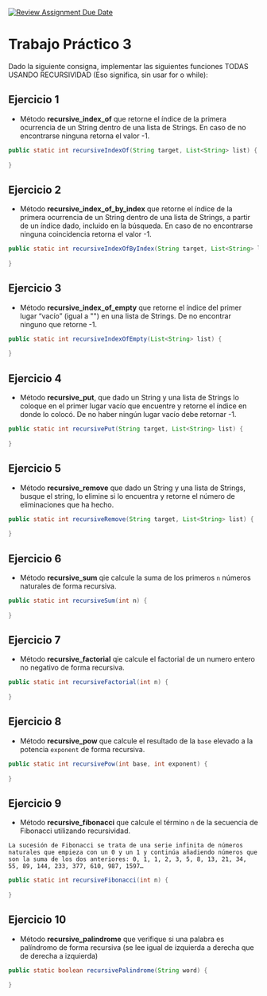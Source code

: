 [![Review Assignment Due Date](https://classroom.github.com/assets/deadline-readme-button-22041afd0340ce965d47ae6ef1cefeee28c7c493a6346c4f15d667ab976d596c.svg)](https://classroom.github.com/a/jpz3BNJ9)
# Trabajo Práctico 3


Dado la siguiente consigna, implementar las siguientes funciones TODAS USANDO RECURSIVIDAD (Eso significa, sin usar for o while):

## Ejercicio 1
* Método **recursive_index_of** que retorne el índice de la primera ocurrencia de un String dentro de una lista de Strings. En caso
  de no encontrarse ninguna retorna el valor -1.

```java
public static int recursiveIndexOf(String target, List<String> list) {
  
}
```

## Ejercicio 2
* Método **recursive_index_of_by_index** que retorne el índice de la primera ocurrencia de un String dentro de una lista de Strings, a partir
  de un índice dado, incluido en la búsqueda. En caso de no encontrarse ninguna coincidencia retorna el valor -1.

```java
public static int recursiveIndexOfByIndex(String target, List<String> list, int index) {
  
}
```

## Ejercicio 3
* Método **recursive_index_of_empty** que retorne el índice del primer lugar “vacío” (igual a "") en una lista de Strings. De no encontrar ninguno que retorne -1.

```java
public static int recursiveIndexOfEmpty(List<String> list) {
  
}
```

## Ejercicio 4
* Método **recursive_put**, que dado un String y una lista de Strings lo coloque en el primer lugar vacío que encuentre y retorne
  el índice en donde lo colocó. De no haber ningún lugar vacío debe retornar -1.

```java
public static int recursivePut(String target, List<String> list) {
  
}
```

## Ejercicio 5
* Método **recursive_remove** que dado un String y una lista de Strings, busque el string, lo elimine si lo encuentra y
  retorne el número de eliminaciones que ha hecho.


```java
public static int recursiveRemove(String target, List<String> list) {
  
}
```

## Ejercicio 6
* Método **recursive_sum** qie calcule la suma de los primeros `n` números naturales de forma recursiva.

```java
public static int recursiveSum(int n) {
  
}
```

## Ejercicio 7
* Método **recursive_factorial** qie calcule el factorial de un numero entero no negativo de forma recursiva.
```java
public static int recursiveFactorial(int n) {
  
}
```

## Ejercicio 8
* Método **recursive_pow** que calcule el resultado de la `base` elevado a la potencia `exponent` de forma recursiva.

```java
public static int recursivePow(int base, int exponent) {
  
}
```

## Ejercicio 9
* Método **recursive_fibonacci** que calcule el término `n` de la secuencia de Fibonacci utilizando recursividad.

```
La sucesión de Fibonacci se trata de una serie infinita de números naturales que empieza con un 0 y un 1 y continúa añadiendo números que son la suma de los dos anteriores: 0, 1, 1, 2, 3, 5, 8, 13, 21, 34, 55, 89, 144, 233, 377, 610, 987, 1597…
```

```java
public static int recursiveFibonacci(int n) {
  
}
```

## Ejercicio 10
* Método **recursive_palindrome** que verifique si una palabra es palíndromo de forma recursiva (se lee igual de izquierda a derecha que de derecha a izquierda)
```java
public static boolean recursivePalindrome(String word) {
  
}
```
